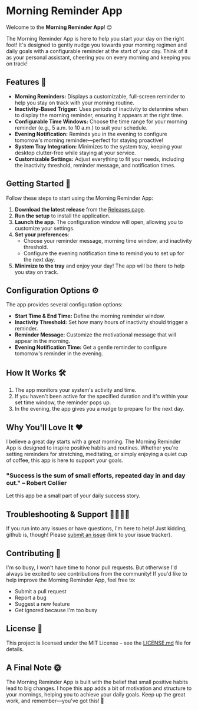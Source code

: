 ﻿# Morning Reminder App

Welcome to the **Morning Reminder App**! 😊

The Morning Reminder App is here to help you start your day on the right foot! It's designed to gently nudge you towards your morning regimen and daily goals with a configurable reminder at the start of your day. Think of it as your personal assistant, cheering you on every morning and keeping you on track!

## Features 🎉

- **Morning Reminders:** Displays a customizable, full-screen reminder to help you stay on track with your morning routine.
- **Inactivity-Based Trigger:** Uses periods of inactivity to determine when to display the morning reminder, ensuring it appears at the right time.
- **Configurable Time Windows:** Choose the time range for your morning reminder (e.g., 5 a.m. to 10 a.m.) to suit your schedule.
- **Evening Notification:** Reminds you in the evening to configure tomorrow's morning reminder—perfect for staying proactive!
- **System Tray Integration:** Minimizes to the system tray, keeping your desktop clutter-free while staying at your service.
- **Customizable Settings:** Adjust everything to fit your needs, including the inactivity threshold, reminder message, and notification times.

## Getting Started 🚀

Follow these steps to start using the Morning Reminder App:

1. **Download the latest release** from the [Releases page](https://github.com/stimpy77/MorningReminderApp/releases).
2. **Run the setup** to install the application.
3. **Launch the app**. The configuration window will open, allowing you to customize your settings.
4. **Set your preferences**:
   - Choose your reminder message, morning time window, and inactivity threshold.
   - Configure the evening notification time to remind you to set up for the next day.
5. **Minimize to the tray** and enjoy your day! The app will be there to help you stay on track.

## Configuration Options ⚙️

The app provides several configuration options:
- **Start Time & End Time:** Define the morning reminder window.
- **Inactivity Threshold:** Set how many hours of inactivity should trigger a reminder.
- **Reminder Message:** Customize the motivational message that will appear in the morning.
- **Evening Notification Time:** Get a gentle reminder to configure tomorrow's reminder in the evening.

## How It Works 🛠️

1. The app monitors your system's activity and time.
2. If you haven't been active for the specified duration and it's within your set time window, the reminder pops up.
3. In the evening, the app gives you a nudge to prepare for the next day.

## Why You'll Love It ❤️

I believe a great day starts with a great morning. The Morning Reminder App is designed to inspire positive habits and routines. Whether you're setting reminders for stretching, meditating, or simply enjoying a quiet cup of coffee, this app is here to support your goals.

### "Success is the sum of small efforts, repeated day in and day out." – Robert Collier

Let this app be a small part of your daily success story.

## Troubleshooting & Support 🙋‍♂️🙋‍♀️

If you run into any issues or have questions, I'm here to help! Just kidding, github is, though! Please [submit an issue](#) (link to your issue tracker).

## Contributing 🤝

I'm so busy, I won't have time to honor pull requests. But otherwise I'd always be excited to see contributions from the community! If you'd like to help improve the Morning Reminder App, feel free to:
- Submit a pull request
- Report a bug
- Suggest a new feature
- Get ignored because I'm too busy

## License 📄

This project is licensed under the MIT License – see the [LICENSE.md](LICENSE.md) file for details.

## A Final Note 🌞

The Morning Reminder App is built with the belief that small positive habits lead to big changes. I hope this app adds a bit of motivation and structure to your mornings, helping you to achieve your daily goals. Keep up the great work, and remember—you've got this! 💪
